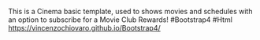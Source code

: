 
This is a  Cinema basic template,  used to shows movies and schedules
with an option to subscribe  for a Movie Club Rewards!
#Bootstrap4 #Html
https://vincenzochiovaro.github.io/Bootstrap4/
